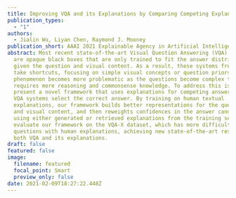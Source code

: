 ```yaml
---
title: Improving VQA and its Explanations by Comparing Competing Explanations
publication_types:
  - "1"
authors:
  - Jialin Wu, Liyan Chen, Raymond J. Mooney
publication_short: AAAI 2021 Explainable Agency in Artificial Intelligence Workshop
abstract: Most recent state-of-the-art Visual Question Answering (VQA) systems
  are opaque black boxes that are only trained to fit the answer distribution
  given the question and visual content. As a result, these systems frequently
  take shortcuts, focusing on simple visual concepts or question priors. This
  phenomenon becomes more problematic as the questions become complex that
  requires more reasoning and commonsense knowledge. To address this issue, we
  present a novel framework that uses explanations for competing answers to help
  VQA systems select the correct answer. By training on human textual
  explanations, our framework builds better representations for the questions
  and visual content, and then reweights confidences in the answer candidates
  using either generated or retrieved explanations from the training set. We
  evaluate our framework on the VQA-X dataset, which has more difficult
  questions with human explanations, achieving new state-of-the-art results on
  both VQA and its explanations.
draft: false
featured: false
image:
  filename: featured
  focal_point: Smart
  preview_only: false
date: 2021-02-09T18:27:22.448Z
---
```

